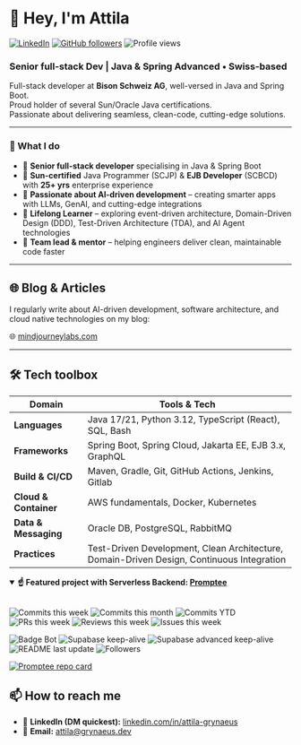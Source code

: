 # 👋 Hey, I'm Attila

[![LinkedIn](https://img.shields.io/badge/LinkedIn--blue?logo=linkedin&logoColor=white)](https://www.linkedin.com/in/attila-grynaeus)
[![GitHub followers](https://img.shields.io/github/followers/attilagrynaeus?label=Follow&style=social)](https://github.com/attilagrynaeus)
![Profile views](https://komarev.com/ghpvc/?username=attila-grynaeus&style=flat)

### Senior full-stack Dev&nbsp;|&nbsp;Java & Spring Advanced • Swiss-based

Full-stack developer at **Bison Schweiz AG**, well-versed in Java and Spring Boot.  
Proud holder of several Sun/Oracle Java certifications.  
Passionate about delivering seamless, clean-code, cutting-edge solutions.

---

### 🔑  What I do

- 🔹 **Senior full-stack developer** specialising in Java & Spring Boot  
- 🔹 **Sun-certified** Java Programmer (SCJP) & **EJB Developer** (SCBCD) with **25+ yrs** enterprise experience  
- 🔹 **Passionate about AI-driven development** –  creating smarter apps with LLMs, GenAI, and cutting-edge integrations 
- 🔹 **Lifelong Learner** –  exploring event-driven architecture, Domain-Driven Design (DDD), Test-Driven Architecture (TDA), and AI Agent technologies
- 🔹 **Team lead & mentor** – helping engineers deliver clean, maintainable code faster  

---

## 🌐 Blog & Articles

I regularly write about AI-driven development, software architecture, and cloud native technologies on my blog:

🌐 [mindjourneylabs.com](https://mindjourneylabs.com)

---

## 🛠 Tech toolbox

| Domain | Tools & Tech |
| ------ | ------------ |
| **Languages** | Java 17/21, Python 3.12, TypeScript (React), SQL, Bash |
| **Frameworks** | Spring Boot, Spring Cloud, Jakarta EE, EJB 3.x, GraphQL |
| **Build & CI/CD** | Maven, Gradle, Git, GitHub Actions, Jenkins, Gitlab |
| **Cloud & Container** | AWS fundamentals, Docker, Kubernetes |
| **Data & Messaging** | Oracle DB, PostgreSQL, RabbitMQ |
| **Practices** | Test-Driven Development, Clean Architecture, Domain-Driven Design, Continuous Integration |


<details open>
  <summary><strong>☝️ Featured project with Serverless Backend: <a href="https://github.com/attilagrynaeus/Promptee">Promptee</a></strong></summary>

  <br/>



<!-- Activity badges (auto-updates via generate-commit-badge.yml) -->
<p align="left">
  <img alt="Commits this week"
       src="https://img.shields.io/badge/dynamic/json?style=flat&logo=github&label=commits%20this%20week&query=%24.week.commits&url=https%3A%2F%2Fraw.githubusercontent.com%2Fattilagrynaeus%2Fattilagrynaeus%2Fmain%2Fbadges%2Fgh-contributions.json" />
  <img alt="Commits this month"
       src="https://img.shields.io/badge/dynamic/json?style=flat&logo=github&label=commits%20this%20month&query=%24.month.commits&url=https%3A%2F%2Fraw.githubusercontent.com%2Fattilagrynaeus%2Fattilagrynaeus%2Fmain%2Fbadges%2Fgh-contributions.json" />
  <img alt="Commits YTD"
       src="https://img.shields.io/badge/dynamic/json?style=flat&logo=github&label=commits%20YTD&query=%24.ytd.commits&url=https%3A%2F%2Fraw.githubusercontent.com%2Fattilagrynaeus%2Fattilagrynaeus%2Fmain%2Fbadges%2Fgh-contributions.json" />
  <img alt="PRs this week"
       src="https://img.shields.io/badge/dynamic/json?style=flat&logo=github&label=PRs%20this%20week&query=%24.week.prs&url=https%3A%2F%2Fraw.githubusercontent.com%2Fattilagrynaeus%2Fattilagrynaeus%2Fmain%2Fbadges%2Fgh-contributions.json" />
  <img alt="Reviews this week"
       src="https://img.shields.io/badge/dynamic/json?style=flat&logo=github&label=reviews%20this%20week&query=%24.week.reviews&url=https%3A%2F%2Fraw.githubusercontent.com%2Fattilagrynaeus%2Fattilagrynaeus%2Fmain%2Fbadges%2Fgh-contributions.json" />
  <img alt="Issues this week"
       src="https://img.shields.io/badge/dynamic/json?style=flat&logo=github&label=issues%20this%20week&query=%24.week.issues&url=https%3A%2F%2Fraw.githubusercontent.com%2Fattilagrynaeus%2Fattilagrynaeus%2Fmain%2Fbadges%2Fgh-contributions.json" />
</p>

<!-- Workflow status badges (a meglévő workflow-jaidhoz) -->
<p align="left">
  <img alt="Badge Bot"
       src="https://img.shields.io/github/actions/workflow/status/attilagrynaeus/attilagrynaeus/generate-commit-badge.yml?branch=main&label=badge%20bot" />
  <img alt="Supabase keep-alive"
       src="https://img.shields.io/github/actions/workflow/status/attilagrynaeus/attilagrynaeus/supabase-keep-alive.yml?branch=main&label=supabase%20ping" />
  <img alt="Supabase advanced keep-alive"
       src="https://img.shields.io/github/actions/workflow/status/attilagrynaeus/attilagrynaeus/supabase-advanced-keep-alive.yml?branch=main&label=supabase%20adv%20ping" />
  <img alt="README last update"
       src="https://img.shields.io/github/last-commit/attilagrynaeus/attilagrynaeus?label=README%20last%20update" />
  <img alt="Followers"
       src="https://img.shields.io/github/followers/attilagrynaeus?style=flat&logo=github" />
</p>


  <a href="https://github.com/attilagrynaeus/Promptee">
    <img src="https://github-readme-stats.vercel.app/api/pin/?username=attilagrynaeus&repo=Promptee&theme=github_dark&hide_border=true" alt="Promptee repo card">
  </a>
</details>




## 📫 How to reach me

- 💼 **LinkedIn (DM quickest):** [linkedin.com/in/attila-grynaeus](https://www.linkedin.com/in/attila-grynaeus)  
- 📧 **Email:** [attila@grynaeus.dev](mailto:attila@grynaeus.dev)

